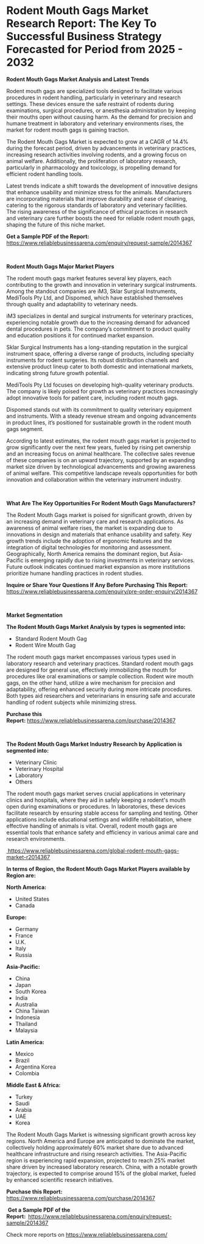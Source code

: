 <p><h1>Rodent Mouth Gags Market Research Report: The Key To Successful Business Strategy Forecasted for Period from 2025 - 2032</h1></p><p><strong>Rodent Mouth Gags Market Analysis and Latest Trends</strong></p>
<p><p>Rodent mouth gags are specialized tools designed to facilitate various procedures in rodent handling, particularly in veterinary and research settings. These devices ensure the safe restraint of rodents during examinations, surgical procedures, or anesthesia administration by keeping their mouths open without causing harm. As the demand for precision and humane treatment in laboratory and veterinary environments rises, the market for rodent mouth gags is gaining traction.</p><p>The Rodent Mouth Gags Market is expected to grow at a CAGR of 14.4% during the forecast period, driven by advancements in veterinary practices, increasing research activities involving rodents, and a growing focus on animal welfare. Additionally, the proliferation of laboratory research, particularly in pharmacology and toxicology, is propelling demand for efficient rodent handling tools.</p><p>Latest trends indicate a shift towards the development of innovative designs that enhance usability and minimize stress for the animals. Manufacturers are incorporating materials that improve durability and ease of cleaning, catering to the rigorous standards of laboratory and veterinary facilities. The rising awareness of the significance of ethical practices in research and veterinary care further boosts the need for reliable rodent mouth gags, shaping the future of this niche market.</p></p>
<p><strong>Get a Sample PDF of the Report:&nbsp;</strong> <a href="https://www.reliablebusinessarena.com/enquiry/request-sample/2014367?utm_campaign=1943&utm_medium=2&utm_source=Github&utm_content=ia&utm_term=17012025&utm_id=rodent-mouth-gags">https://www.reliablebusinessarena.com/enquiry/request-sample/2014367</a></p>
<p>&nbsp;</p>
<p><strong>Rodent Mouth Gags Major Market Players</strong></p>
<p><p>The rodent mouth gags market features several key players, each contributing to the growth and innovation in veterinary surgical instruments. Among the standout companies are iM3, Sklar Surgical Instruments, MediTools Pty Ltd, and Dispomed, which have established themselves through quality and adaptability to veterinary needs.</p><p>iM3 specializes in dental and surgical instruments for veterinary practices, experiencing notable growth due to the increasing demand for advanced dental procedures in pets. The company’s commitment to product quality and education positions it for continued market expansion.</p><p>Sklar Surgical Instruments has a long-standing reputation in the surgical instrument space, offering a diverse range of products, including specialty instruments for rodent surgeries. Its robust distribution channels and extensive product lineup cater to both domestic and international markets, indicating strong future growth potential.</p><p>MediTools Pty Ltd focuses on developing high-quality veterinary products. The company is likely poised for growth as veterinary practices increasingly adopt innovative tools for patient care, including rodent mouth gags.</p><p>Dispomed stands out with its commitment to quality veterinary equipment and instruments. With a steady revenue stream and ongoing advancements in product lines, it’s positioned for sustainable growth in the rodent mouth gags segment.</p><p>According to latest estimates, the rodent mouth gags market is projected to grow significantly over the next few years, fueled by rising pet ownership and an increasing focus on animal healthcare. The collective sales revenue of these companies is on an upward trajectory, supported by an expanding market size driven by technological advancements and growing awareness of animal welfare. This competitive landscape reveals opportunities for both innovation and collaboration within the veterinary instrument industry.</p></p>
<p>&nbsp;</p>
<p><strong>What Are The Key Opportunities For Rodent Mouth Gags Manufacturers?</strong></p>
<p><p>The Rodent Mouth Gags market is poised for significant growth, driven by an increasing demand in veterinary care and research applications. As awareness of animal welfare rises, the market is expanding due to innovations in design and materials that enhance usability and safety. Key growth trends include the adoption of ergonomic features and the integration of digital technologies for monitoring and assessment. Geographically, North America remains the dominant region, but Asia-Pacific is emerging rapidly due to rising investments in veterinary services. Future outlook indicates continued market expansion as more institutions prioritize humane handling practices in rodent studies.</p></p>
<p><strong>Inquire or Share Your Questions If Any Before Purchasing This Report:</strong> <a href="https://www.reliablebusinessarena.com/enquiry/pre-order-enquiry/2014367?utm_campaign=1943&utm_medium=2&utm_source=Github&utm_content=ia&utm_term=17012025&utm_id=rodent-mouth-gags">https://www.reliablebusinessarena.com/enquiry/pre-order-enquiry/2014367</a></p>
<p>&nbsp;</p>
<p><strong>Market Segmentation</strong></p>
<p><strong>The Rodent Mouth Gags Market Analysis by types is segmented into:</strong></p>
<p><ul><li>Standard Rodent Mouth Gag</li><li>Rodent Wire Mouth Gag</li></ul></p>
<p><p>The rodent mouth gags market encompasses various types used in laboratory research and veterinary practices. Standard rodent mouth gags are designed for general use, effectively immobilizing the mouth for procedures like oral examinations or sample collection. Rodent wire mouth gags, on the other hand, utilize a wire mechanism for precision and adaptability, offering enhanced security during more intricate procedures. Both types aid researchers and veterinarians in ensuring safe and accurate handling of rodent subjects while minimizing stress.</p></p>
<p><strong>Purchase this Report:&nbsp;</strong><a href="https://www.reliablebusinessarena.com/purchase/2014367?utm_campaign=1943&utm_medium=2&utm_source=Github&utm_content=ia&utm_term=17012025&utm_id=rodent-mouth-gags">https://www.reliablebusinessarena.com/purchase/2014367</a></p>
<p>&nbsp;</p>
<p><strong>The Rodent Mouth Gags Market Industry Research by Application is segmented into:</strong></p>
<p><ul><li>Veterinary Clinic</li><li>Veterinary Hospital</li><li>Laboratory</li><li>Others</li></ul></p>
<p><p>The rodent mouth gags market serves crucial applications in veterinary clinics and hospitals, where they aid in safely keeping a rodent's mouth open during examinations or procedures. In laboratories, these devices facilitate research by ensuring stable access for sampling and testing. Other applications include educational settings and wildlife rehabilitation, where effective handling of animals is vital. Overall, rodent mouth gags are essential tools that enhance safety and efficiency in various animal care and research environments.</p></p>
<p><a href="https://www.reliablebusinessarena.com/global-rodent-mouth-gags-market-r2014367?utm_campaign=1943&utm_medium=2&utm_source=Github&utm_content=ia&utm_term=17012025&utm_id=rodent-mouth-gags">&nbsp;https://www.reliablebusinessarena.com/global-rodent-mouth-gags-market-r2014367</a></p>
<p><strong>In terms of Region, the Rodent Mouth Gags Market Players available by Region are:</strong></p>
<p>
    <p> <strong> North America: </strong>
        <ul>
            <li>United States</li>
            <li>Canada</li>
        </ul>
        </p> 
    <p> <strong> Europe: </strong>
        <ul>
            <li>Germany</li>
            <li>France</li>
            <li>U.K.</li>
            <li>Italy</li>
            <li>Russia</li>
        </ul>
        </p> 
    <p> <strong> Asia-Pacific: </strong>
        <ul>
            <li>China</li>
            <li>Japan</li>
            <li>South Korea</li>
            <li>India</li>
            <li>Australia</li>
            <li>China Taiwan</li>
            <li>Indonesia</li>
            <li>Thailand</li>
            <li>Malaysia</li>
        </ul>
        </p> 
    <p> <strong> Latin America: </strong>
        <ul>
            <li>Mexico</li>
            <li>Brazil</li>
            <li>Argentina Korea</li>
            <li>Colombia</li>
        </ul>
        </p> 
    <p> <strong> Middle East & Africa: </strong>
        <ul>
            <li>Turkey</li>
            <li>Saudi</li>
            <li>Arabia</li>
            <li>UAE</li>
            <li>Korea</li>
        </ul>
    </p>
    </p>
<p><p>The Rodent Mouth Gags Market is witnessing significant growth across key regions. North America and Europe are anticipated to dominate the market, collectively holding approximately 60% market share due to advanced healthcare infrastructure and rising research activities. The Asia-Pacific region is experiencing rapid expansion, projected to reach 25% market share driven by increased laboratory research. China, with a notable growth trajectory, is expected to comprise around 15% of the global market, fueled by enhanced scientific research initiatives.</p></p>
<p><strong>Purchase this Report: </strong><a href="https://www.reliablebusinessarena.com/purchase/2014367?utm_campaign=1943&utm_medium=2&utm_source=Github&utm_content=ia&utm_term=17012025&utm_id=rodent-mouth-gags">https://www.reliablebusinessarena.com/purchase/2014367</a></p>
<p>&nbsp;<strong>Get a Sample PDF of the Report:&nbsp;&nbsp;</strong><a href="https://www.reliablebusinessarena.com/enquiry/request-sample/2014367?utm_campaign=1943&utm_medium=2&utm_source=Github&utm_content=ia&utm_term=17012025&utm_id=rodent-mouth-gags">https://www.reliablebusinessarena.com/enquiry/request-sample/2014367</a></p>
<p><strong></strong></p>
<p>Check more reports on <a href="https://www.reliablebusinessarena.com/?utm_campaign=1943&utm_medium=2&utm_source=Github&utm_content=ia&utm_term=17012025&utm_id=rodent-mouth-gags">https://www.reliablebusinessarena.com/</a></p>